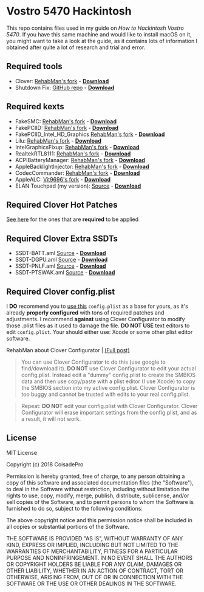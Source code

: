 # Vostro 5470 Hackintosh
This repo contains files used in my guide on *How to Hackintosh Vostro 5470*. If you have this same machine and would like to install macOS on it, you might want to take a look at the guide, as it contains lots of information I obtained after quite a lot of research and trial and error.

## Required tools
- Clover: [RehabMan's fork](https://bitbucket.org/RehabMan/clover/downloads/) - **[Download](https://bitbucket.org/RehabMan/clover/downloads/Clover_v2.4k_r4359.RM-4506.7036cf0a.zip)**
- Shutdown Fix: [GitHub repo](https://github.com/coisadepro/5470-shutdown-patch) - **[Download](https://github.com/coisadepro/5470-shutdown-patch/releases/download/v1.0/5470_Shutdown_Patch_v1.zip)**

## Required kexts
- FakeSMC: [RehabMan's fork](https://bitbucket.org/RehabMan/os-x-fakesmc-kozlek/downloads/) - **[Download](https://bitbucket.org/RehabMan/os-x-fakesmc-kozlek/downloads/RehabMan-FakeSMC-2017-1017.zip)**
- FakePCIID: [RehabMan's fork](https://bitbucket.org/RehabMan/os-x-fake-pci-id/downloads/) - **[Download](https://bitbucket.org/RehabMan/os-x-fake-pci-id/downloads/RehabMan-FakePCIID-2017-1215.zip)**
- FakePCIID\_Intel\_HD_Graphics [RehabMan's fork](https://bitbucket.org/RehabMan/os-x-fake-pci-id/downloads/) - **[Download](https://bitbucket.org/RehabMan/os-x-fake-pci-id/downloads/RehabMan-FakePCIID-2017-1215.zip)**
- Lilu: [RehabMan's fork](https://bitbucket.org/RehabMan/lilu/downloads/) - **[Download](https://bitbucket.org/RehabMan/lilu/downloads/RehabMan-Lilu-2017-1207.zip)**
- IntelGraphicsFixup: [RehabMan's fork](https://bitbucket.org/RehabMan/intelgraphicsfixup/downloads/) - **[Download](https://bitbucket.org/RehabMan/intelgraphicsfixup/downloads/RehabMan-IntelGraphicsFixup-2017-1015.zip)**
- RealtekRTL8111: [RehabMan's fork](https://bitbucket.org/RehabMan/os-x-realtek-network/downloads/) - **[Download](https://bitbucket.org/RehabMan/os-x-realtek-network/downloads/RehabMan-Realtek-Network-v2-2017-0322.zip)**
- ACPIBatteryManager: [RehabMan's fork](https://bitbucket.org/RehabMan/os-x-acpi-battery-driver/downloads/) - **[Download](https://bitbucket.org/RehabMan/os-x-acpi-battery-driver/downloads/RehabMan-Battery-2017-1001.zip)**
- AppleBacklightInjector: [RehabMan's fork](https://www.tonymacx86.com/threads/guide-laptop-backlight-control-using-applebacklightinjector-kext.218222/) - **[Download](https://github.com/coisadepro/Vostro-5470-Hackintosh/blob/master/Kexts/AppleBacklightInjector.kext.zip?raw=true)**
- CodecCommander: [RehabMan's fork](https://bitbucket.org/RehabMan/os-x-eapd-codec-commander/downloads/) - **[Download](https://bitbucket.org/RehabMan/os-x-eapd-codec-commander/downloads/RehabMan-CodecCommander-2017-0501.zip)**
- AppleALC: [Vit9696's fork](https://github.com/vit9696/AppleALC/releases) - **[Download](https://github.com/vit9696/AppleALC/releases/download/1.2.2/1.2.2.RELEASE.zip)**
- ELAN Touchpad (my version): [Source](http://forum.osxlatitude.com/index.php?/topic/1948-elan-focaltech-and-synaptics-smart-touchpad-driver-mac-os-x/) - **[Download](https://github.com/coisadepro/Vostro-5470-Hackintosh/blob/master/Kexts/ApplePS2SmartTouchPad.kext.zip?raw=true)**

## Required Clover Hot Patches
[See here](https://github.com/coisadepro/Vostro-5470-Hackintosh/blob/master/clover-dsdt-patches.md) for the ones that are **required** to be applied

## Required Clover Extra SSDTs
- SSDT-BATT.aml [Source](https://github.com/coisadepro/Vostro-5470-Hackintosh/blob/master/SSDTs/SSDT-BATT.dsl) - **[Download](https://github.com/coisadepro/Vostro-5470-Hackintosh/blob/master/Bin/SSDT-Extra/SSDT-BATT.aml?raw=true)**
- SSDT-DGPU.aml [Source](https://github.com/coisadepro/Vostro-5470-Hackintosh/blob/master/SSDTs/SSDT-DGPU.dsl) - **[Download](https://github.com/coisadepro/Vostro-5470-Hackintosh/blob/master/Bin/SSDT-Extra/SSDT-DGPU.aml?raw=true)**
- SSDT-PNLF.aml [Source](https://github.com/coisadepro/Vostro-5470-Hackintosh/blob/master/SSDTs/SSDT-PNLF.dsl) - **[Download](https://github.com/coisadepro/Vostro-5470-Hackintosh/blob/master/Bin/SSDT-Extra/SSDT-PNLF.aml?raw=true)**
- SSDT-PTSWAK.aml [Source](https://github.com/coisadepro/Vostro-5470-Hackintosh/blob/master/SSDTs/SSDT-PTSWAK.dsl) - **[Download](https://github.com/coisadepro/Vostro-5470-Hackintosh/blob/master/Bin/SSDT-Extra/SSDT-PTSWAK.aml?raw=true)**

## Required Clover config.plist
I **DO** recommend you to [use this](https://raw.githubusercontent.com/coisadepro/Vostro-5470-Hackintosh/master/config.plist) ```config.plist``` as a base for yours, as it's already **properly configured** with tons of required patches and adjustments. I recommend **against** using Clover Configurator to modify those .plist files as it used to damage the file. **DO NOT USE** text editors to edit ```config.plist```. Your should either use: Xcode or some other plist editor software.

RehabMan about Clover Configurator | [(Full post)](https://www.tonymacx86.com/threads/guide-lenovo-y50-uhd-or-1080p-using-clover-uefi.232960/)

> You can use Clover Configurator to do this (use google to find/download it). **DO NOT** use Clover Configurator to edit your actual config.plist. Instead edit a "dummy" config.plist to create the SMBIOS data and then use copy/paste with a plist editor (I use Xcode) to copy the SMBIOS section into my active config.plist. Clover Configurator is too buggy and cannot be trusted with edits to your real config.plist.

> Repeat: **DO NOT** edit your config.plist with Clover Configurator. Clover Configurator will erase important settings from the config.plist, and as a result, it will not work.

## License
MIT License

Copyright (c) 2018 CoisadePro

Permission is hereby granted, free of charge, to any person obtaining a copy
of this software and associated documentation files (the "Software"), to deal
in the Software without restriction, including without limitation the rights
to use, copy, modify, merge, publish, distribute, sublicense, and/or sell
copies of the Software, and to permit persons to whom the Software is
furnished to do so, subject to the following conditions:

The above copyright notice and this permission notice shall be included in all
copies or substantial portions of the Software.

THE SOFTWARE IS PROVIDED "AS IS", WITHOUT WARRANTY OF ANY KIND, EXPRESS OR
IMPLIED, INCLUDING BUT NOT LIMITED TO THE WARRANTIES OF MERCHANTABILITY,
FITNESS FOR A PARTICULAR PURPOSE AND NONINFRINGEMENT. IN NO EVENT SHALL THE
AUTHORS OR COPYRIGHT HOLDERS BE LIABLE FOR ANY CLAIM, DAMAGES OR OTHER
LIABILITY, WHETHER IN AN ACTION OF CONTRACT, TORT OR OTHERWISE, ARISING FROM,
OUT OF OR IN CONNECTION WITH THE SOFTWARE OR THE USE OR OTHER DEALINGS IN THE
SOFTWARE.